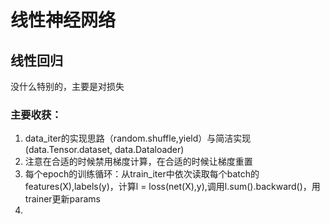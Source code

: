 # 线性神经网络

## 线性回归
没什么特别的，主要是对损失


### 主要收获：
1. data_iter的实现思路（random.shuffle,yield）与简洁实现(data.Tensor.dataset, data.Dataloader)
2. 注意在合适的时候禁用梯度计算，在合适的时候让梯度重置
3. 每个epoch的训练循环：从train_iter中依次读取每个batch的features(X),labels(y)，计算l = loss(net(X),y),调用l.sum().backward()，用trainer更新params
4. 